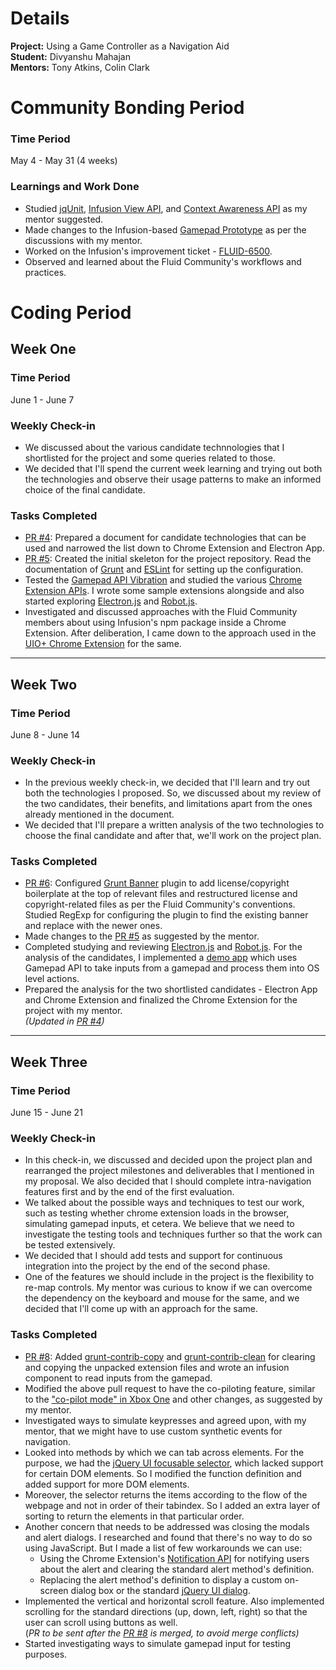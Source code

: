 # Details

**Project:** Using a Game Controller as a Navigation Aid<br>
**Student:** Divyanshu Mahajan<br>
**Mentors:** Tony Atkins, Colin Clark

# Community Bonding Period

### Time Period

May 4 - May 31 (4 weeks)

### Learnings and Work Done

- Studied [jqUnit](https://docs.fluidproject.org/infusion/development/jqUnit.html), [Infusion View API](https://docs.fluidproject.org/infusion/development/ViewAPI.html), and [Context Awareness API](https://docs.fluidproject.org/infusion/development/ContextAwareness.html) as my mentor suggested.
- Made changes to the Infusion-based [Gamepad Prototype](https://github.com/dmahajan980/gamepad-prototype-using-infusion) as per the discussions with my mentor.
- Worked on the Infusion's improvement ticket - [FLUID-6500](https://github.com/fluid-project/infusion/pull/992).
- Observed and learned about the Fluid Community's workflows and practices.

# Coding Period

## Week One

### Time Period

June 1 - June 7

### Weekly Check-in

- We discussed about the various candidate technnologies that I shortlisted for the project and some queries related to those.
- We decided that I'll spend the current week learning and trying out both the technologies and observe their usage patterns to make an informed choice of the final candidate.

### Tasks Completed

- [PR #4](https://github.com/fluid-lab/gamepad-navigator/pull/4): Prepared a document for candidate technologies that can be used and narrowed the list down to Chrome Extension and Electron App.
- [PR #5](https://github.com/fluid-lab/gamepad-navigator/pull/5): Created the initial skeleton for the project repository. Read the documentation of [Grunt](https://gruntjs.com/) and [ESLint](https://eslint.org/) for setting up the configuration.
- Tested the [Gamepad API Vibration](https://www.chromestatus.com/feature/5705158763741184) and studied the various [Chrome Extension APIs](https://developer.chrome.com/extensions/api_index). I wrote some sample extensions alongside and also started exploring [Electron.js](https://www.electronjs.org/) and [Robot.js](https://robotjs.io/).
- Investigated and discussed approaches with the Fluid Community members about using Infusion's npm package inside a Chrome Extension. After deliberation, I came down to the approach used in the [UIO+ Chrome Extension](https://github.com/fluid-project/uio-plus) for the same.

---
 
## Week Two

### Time Period

June 8 - June 14

### Weekly Check-in

- In the previous weekly check-in, we decided that I'll learn and try out both the technologies I proposed. So, we discussed about my review of the two candidates, their benefits, and limitations apart from the ones already mentioned in the document.
- We decided that I'll prepare a written analysis of the two technologies to choose the final candidate and after that, we'll work on the project plan.

### Tasks Completed

- [PR #6](https://github.com/fluid-lab/gamepad-navigator/pull/6): Configured [Grunt Banner](https://www.npmjs.com/package/grunt-banner) plugin to add license/copyright boilerplate at the top of relevant files and restructured license and copyright-related files as per the Fluid Community's conventions. Studied RegExp for configuring the plugin to find the existing banner and replace with the newer ones.
- Made changes to the [PR #5](https://github.com/fluid-lab/gamepad-navigator/pull/5) as suggested by the mentor.
- Completed studying and reviewing [Electron.js](https://www.electronjs.org/) and [Robot.js](https://robotjs.io/). For the analysis of the candidates, I implemented a [demo app](https://github.com/dmahajan980/electron-robot-demo) which uses Gamepad API to take inputs from a gamepad and process them into OS level actions.
- Prepared the analysis for the two shortlisted candidates - Electron App and Chrome Extension and finalized the Chrome Extension for the project with my mentor.<br>
  _(Updated in [PR #4](https://github.com/fluid-lab/gamepad-navigator/pull/4))_

---
 
## Week Three

### Time Period

June 15 - June 21

### Weekly Check-in

- In this check-in, we discussed and decided upon the project plan and rearranged the project milestones and deliverables that I mentioned in my proposal. We also decided that I should complete intra-navigation features first and by the end of the first evaluation.
- We talked about the possible ways and techniques to test our work, such as testing whether chrome extension loads in the browser, simulating gamepad inputs, et cetera. We believe that we need to investigate the testing tools and techniques further so that the work can be tested extensively.
- We decided that I should add tests and support for continuous integration into the project by the end of the second phase.
- One of the features we should include in the project is the flexibility to re-map controls. My mentor was curious to know if we can overcome the dependency on the keyboard and mouse for the same, and we decided that I'll come up with an approach for the same.


### Tasks Completed

- [PR #8](https://github.com/fluid-lab/gamepad-navigator/pull/8): Added [grunt-contrib-copy](https://www.npmjs.com/package/grunt-contrib-copy) and [grunt-contrib-clean](https://www.npmjs.com/package/grunt-contrib-clean) for clearing and copying the unpacked extension files and wrote an infusion component to read inputs from the gamepad.
- Modified the above pull request to have the co-piloting feature, similar to the ["co-pilot mode" in Xbox One](https://www.youtube.com/watch?v=Ib9nL8qTbX0&list=PLUvQt4_vdB-hK8BI5CZr5XQjD3cFH4hYd) and other changes, as suggested by my mentor.
- Investigated ways to simulate keypresses and agreed upon, with my mentor, that we might have to use custom synthetic events for navigation.
- Looked into methods by which we can tab across elements. For the purpose, we had the [jQuery UI focusable selector](https://api.jqueryui.com/focusable-selector/), which lacked support for certain DOM elements. So I modified the function definition and added support for more DOM elements.
- Moreover, the selector returns the items according to the flow of the webpage and not in order of their tabindex. So I added an extra layer of sorting to return the elements in that particular order.
- Another concern that needs to be addressed was closing the modals and alert dialogs. I researched and found that there's no way to do so using JavaScript. But I made a list of few workarounds we can use:
  - Using the Chrome Extension's [Notification API](https://developer.chrome.com/extensions/notifications) for notifying users about the alert and clearing the standard alert method's definition.
  - Replacing the alert method's definition to display a custom on-screen dialog box or the standard [jQuery UI dialog](https://jqueryui.com/dialog/#modal-confirmation).
- Implemented the vertical and horizontal scroll feature. Also implemented scrolling for the standard directions (up, down, left, right) so that the user can scroll using buttons as well.<br>
  (_PR to be sent after the [PR #8](https://github.com/fluid-lab/gamepad-navigator/pull/8) is merged, to avoid merge conflicts)_
- Started investigating ways to simulate gamepad input for testing purposes.
  

